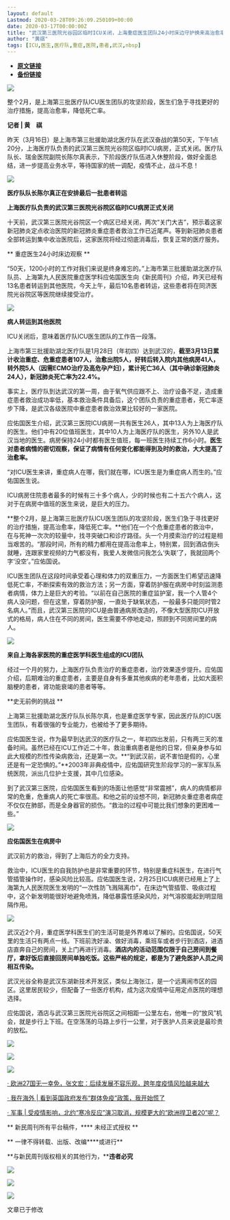 ```yaml
---
layout: default
Lastmod: 2020-03-28T09:26:09.250109+00:00
date: 2020-03-17T00:00:00Z
title: "武汉第三医院光谷园区临时ICU关闭，上海重症医生团队24小时床边守护换来高治愈率"
author: "黄祺"
tags: [ICU,医生,医疗队,重症,医院,患者,武汉,nbsp]
---
```


* [**原文链接**](https://mp.weixin.qq.com/s/58oGIm35Gqkua_LyZIZr1A)
* [**备份链接**](http://archive.ph/gCAeg)


![](/images/post/e687419aee5ba5dc10b91a175fcda518.jpg)

整个2月，是上海第三批医疗队ICU医生团队的攻坚阶段，医生们急于寻找更好的治疗措施，提高治愈率，降低死亡率。

**记者 | 黄　祺**

昨天（3月16日）是上海市第三批援助湖北医疗队在武汉奋战的第50天，下午1点20分，上海医疗队负责的武汉第三医院光谷院区临时ICU病房，正式关闭。医疗队队长、瑞金医院副院长陈尔真表示，下阶段医疗队伍进入休整阶段，做好全面总结，进一步提高业务水平，等待国家的统一调配，疫情不止，战斗不息！

![](/images/post/b0f463d429fcd9914bf3b9c73186f6f7.jpg)

**医疗队队长陈尔真正在安排最后一批患者转运**  

**上海医疗队负责的武汉第三医院光谷院区临时ICU病房正式关闭**

十天前，武汉第三医院光谷院区一个病区已经关闭，两次“关门大吉”，预示着这家新冠肺炎定点收治医院的新冠肺炎重症患者救治工作已近尾声。等到新冠肺炎患者全部转运到集中收治医院后，这家医院将经过彻底消毒后，恢复正常的医疗服务。

** 重症医生24小时床边观察 **

“50天，1200小时的工作对我们来说是终身难忘的。”上海市第三批援助湖北医疗队队员、上海第九人民医院重症医学科应佑国医生向《新民周刊》介绍，昨天已经有13名患者转运到其他医院，今天上午，最后10名患者转运，这些患者将在同济医院光谷院区等医院继续接受治疗。

![](/images/post/a9ea9561934fbca78ba08c799405eec4.jpg)

**病人转运到其他医院**  

ICU关闭后，意味着医疗队ICU医生团队的工作告一段落。  

上海市第三批援助湖北医疗队是1月28日（年初四）达到武汉的，**截至3月13日累计收治重症、危重症患者107人，治愈出院5人，好转后转入院内其他病房41人，转外院5人（因需ECMO治疗及高危孕产妇），累计死亡36人（其中确诊新冠肺炎24人），新冠肺炎死亡率为22.4%。**

事实上，医疗队到达武汉的第一周，由于氧气供应跟不上、治疗设备不足，造成重症患者救治成功率低，基本救治条件具备后，这个团队负责的重症患者，死亡率逐步下降，是武汉各级医院中重症患者救治效果比较好的一家医院。

应佑国医生介绍，武汉第三医院ICU病房一共有医生26人，其中13人为上海医疗队的医生。他们中有20位值班医生，其中10人为上海医疗队的医生，另外10人是武汉当地的医生。病房保持24小时都有医生值班，每一班医生持续工作6小时。**医生对患者病情的密切观察，保证了病情有任何变化都能得到及时的救治，大大提高了治愈率。**

“对ICU医生来讲，重症病人在哪，我们就在哪，ICU医生是为重症病人而生的。”应佑国医生说。

ICU病房住院患者最多的时候有三十多个病人，少的时候也有二十五六个病人，这对于在病房中值班的医生来说，是巨大的压力。

**整个2月，是上海第三批医疗队ICU医生团队的攻坚阶段，医生们急于寻找更好的治疗措施，提高治愈率，降低死亡率。**他们在一个个危重症患者的救治中，在与死神一次次的较量中，找寻突破口和诊疗路径。头一个月摸索治疗的过程是相当艰苦的。“那段时间，所有的精力都用在提高治愈率上，特别累，回到酒店倒头就睡，连跟家里视频的力气都没有，我爱人发微信问我怎么‘失联’了，我就回两个字‘没空’。”应佑国说。

ICU医生团队在这段时间承受着心理和体力的双重压力，一方面医生们希望迅速降低死亡率，不断探索有效的救治方法；另一方面，穿着防护服在病房中时刻监测患者病情，体力上是巨大的考验。“以前在自己医院的重症监护室，我一个人管4个病人没问题，但在这里，穿着防护服，一直处于缺氧状态，一般最多只能同时管2名病人。”而且，武汉第三医院的ICU是由普通病房改造的，不像大型医院ICU开放式的格局，病人住在不同的房间，医生需要不停地走动，照顾到不同房间里的病人。

![](/images/post/569fec21fc725a52ae430d72f8453c67.jpg)

**来自上海各家医院的重症医学科医生组成的ICU团队**  

经过一个月的努力，上海医疗队负责治疗的重症患者，治疗效果逐步提升。应佑国介绍，后期难治的重症患者，主要是自身有多重其他疾病的老年患者，比如大面积脑梗的患者，肾功能衰竭的患者等等。

**史无前例的挑战 **

上海第三批援助湖北医疗队队长陈尔真，也是重症医学专家，因此医疗队的ICU医生团队，有着很强的专业能力，也被给予了更多期待。

应佑国医生说，作为最早到达武汉的医疗队之一，年初四出发前，只有两三天的准备时间。虽然已经在ICU工作近二十年，救治重病患者是他的日常，但亲身参与如此大规模的烈性传染病救治，还是第一次。**“到武汉前，说不害怕是假的，心里还是有一定恐惧的。”**2003年非典疫情中，应佑国研究生阶段学习的一家军队系统医院，派出几位护士支援，其中几位感染。

到了武汉第三医院，应佑国医生看到的场面让他感觉“非常震撼”，病人的病情都非常的危重，危重病人的死亡率很高。和他之前的设想不同，新冠肺炎重症患者病症不仅仅在肺部，而是全身器官的损伤。“救治的过程中可能比我们想象的更困难一些。”

![](/images/post/e11f0505597adb784fc1cbfe64227d1d.jpg)

**应佑国医生在病房中**  

武汉前方的救治，得到了上海后方的全力支持。

救治中，ICU医生的自我防护也是非常重要的环节，特别是重症科医生，在进行气管插管操作时，感染风险比较高。应佑国医生说，2月25日ICU病房已经用上了上海第九人民医院医生发明的“一次性防飞溅隔离巾”，在床边气管插管、吸痰过程中，这个新发明能很好地避免喷溅，降低暴露性感染风险，对气溶胶能起到明显阻隔作用。

![](/images/post/4e8ee5ae650fd108b341aa930c5be9df.jpg)

武汉近2个月，重症医学科医生们的生活可能是外界难以了解的。应佑国说，50天里的生活只有两点一线。下班前洗好澡、做好消毒，乘班车或者步行到酒店，进酒店直奔自己的房间，关上门再进行消毒。**酒店内的活动范围仅限于自己房间到餐厅，拿好饭后直接回房间单独吃饭。这些严格的规定，都是为了避免医护人员之间相互传染。**  

武汉光谷全称是武汉东湖新技术开发区，类似上海张江，是一个远离闹市区的园区。这里居民较少，但配备了一些医疗机构，成为这次疫情中征用定点医院的理想选择。

应佑国说，酒店与武汉第三医院光谷院区之间相距一公里左右，他唯一的“放风”机会，就是步行上下班。在空荡荡的马路上步行一公里，对于医护人员来说是最珍贵的放松。

![](/images/post/d8ca61a3dfcf9a9aa170b58d4b6eeb42.jpg)

![](/images/post/28310b44c102999c14999270ff6cfdc9.jpg)

  

![](/images/post/9b9f59f87ccb0e7aa7587886d34765a8.jpg)

  

[· 欧洲27国无一幸免，张文宏：后续发展不容乐观，跨年度疫情风险越来越大](http://mp.weixin.qq.com/s?__biz=MTUzMDQzNjMwMQ==&mid=2652827228&idx=1&sn=40732826959e9e7be0e595721ba895eb&chksm=68ed23fe5f9aaae82755c96b009f3c87bdac31f1267c52dbfbadfa06f3c79489585db520f6cd&scene=21#wechat_redirect)

[· 我在海外 | 看到英国政府发布“群体免疫”政策，我开始慌了](http://mp.weixin.qq.com/s?__biz=MTUzMDQzNjMwMQ==&mid=2652827228&idx=2&sn=bf3489fdb7c1821f3cb969d5a8a9d8c4&chksm=68ed23fe5f9aaae8c20240505209624fb95344db8b620cd94a91454aeffbbefa2e3ccc34d706&scene=21#wechat_redirect)

[· 军事 | 受疫情影响，北约“寒冷反应”演习取消，规模更大的“欧洲捍卫者20”呢？](http://mp.weixin.qq.com/s?__biz=MTUzMDQzNjMwMQ==&mid=2652827150&idx=1&sn=a8357dee9a93c2102380663744b7690f&chksm=68ed23ac5f9aaaba62f3bf6eb78810ea68e53355e579d0279c53b2d0f11780807914d46282b2&scene=21#wechat_redirect)

** 新民周刊所有平台稿件，**** 未经正式授权 **

** 一律不得转载、出版、改编****或进行**

**与新民周刊版权相关的其他行为，****违者必究**

![](/images/post/fbac155a23cef35efa11ef3dbdf9782d.jpg)

![](/images/post/2031c9c82f4c20b2452ba023eadaf1a3.jpg)

![](/images/post/d25990b2b8df0097f219f25ed15354fb.jpg)

文章已于修改

